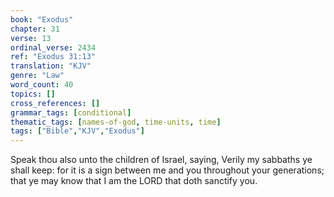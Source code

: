 ```yaml
---
book: "Exodus"
chapter: 31
verse: 13
ordinal_verse: 2434
ref: "Exodus 31:13"
translation: "KJV"
genre: "Law"
word_count: 40
topics: []
cross_references: []
grammar_tags: [conditional]
thematic_tags: [names-of-god, time-units, time]
tags: ["Bible","KJV","Exodus"]
---
```

Speak thou also unto the children of Israel, saying, Verily my sabbaths ye shall keep: for it is a sign between me and you throughout your generations; that ye may know that I am the LORD that doth sanctify you.
